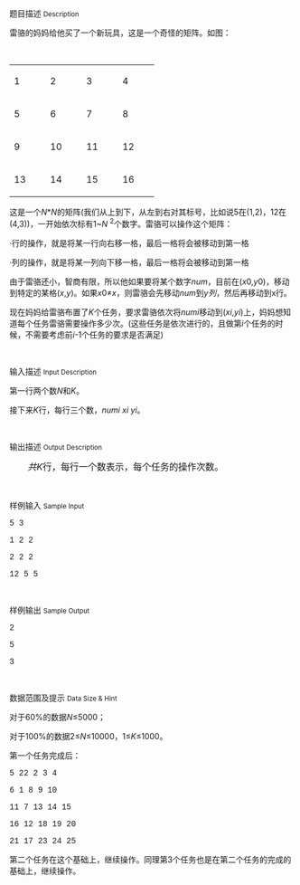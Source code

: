 <div class="panel panel-default">
<div class="area-title">
<span>
题目描述
<small>Description</small>
</span></div>
<div class="panel-body">

<p style=""><span style="">雷骆的妈妈给他买了一个新玩具，这是一个奇怪的矩阵。如图： </span></p><p style=""><br></p><table cellpadding="0" cellspacing="0"><tbody><tr style=""><td height="37" style="" valign="top" width="48"><p style=""><span style="">1</span></p></td><td height="37" style="" valign="top" width="48"><p style=""><span style="">2</span></p></td><td height="37" style="" valign="top" width="48"><p style=""><span style="">3</span></p></td><td height="37" style="" valign="top" width="48"><p style=""><span style="">4</span></p></td></tr><tr style=""><td height="37" style="" valign="top" width="48"><p style=""><span style="">5</span></p></td><td height="37" style="" valign="top" width="48"><p style=""><span style="">6</span></p></td><td height="37" style="" valign="top" width="48"><p style=""><span style="">7</span></p></td><td height="37" style="" valign="top" width="48"><p style=""><span style="">8</span></p></td></tr><tr style=""><td height="37" style="" valign="top" width="48"><p style=""><span style="">9</span></p></td><td height="37" style="" valign="top" width="48"><p style=""><span style="">10</span></p></td><td height="37" style="" valign="top" width="48"><p style=""><span style="">11</span></p></td><td height="37" style="" valign="top" width="48"><p style=""><span style="">12</span></p></td></tr><tr style=""><td height="37" style="" valign="top" width="48"><p style=""><span style="">13</span></p></td><td height="37" style="" valign="top" width="48"><p style=""><span style="">14</span></p></td><td height="37" style="" valign="top" width="48"><p style=""><span style="">15</span></p></td><td height="37" style="" valign="top" width="48"><p style=""><span style="">16</span></p></td></tr></tbody></table><p style=""><span style="">这是一个</span><em><span style="">N</span></em><span style="">*<em>N</em></span><span style="">的矩阵</span><span style="">(</span><span style="">我们从上到下，从左到右对其标号，比如说</span><span style="">5</span><span style="">在</span><span style="">(1,2)</span><span style="">，</span><span style="">12</span><span style="">在</span><span style="">(4,3))</span><span style="">，一开始依次标有</span><span style="">1~<em>N </em><sup>2</sup></span><span style="">个数字。</span>雷骆<span style=""></span><span style="">可以操作这个矩阵： </span></p><p style=""><span style="">·行的操作，就是将某一行向右移一格，最后一格将会被移动到第一格 </span></p><p style=""><span style="">·列的操作，就是将某一列向下移一格，最后一格将会被移动到第一格 </span></p><p style=""><span style="">由于</span>雷骆<span style=""></span><span style="">还小，智商有限，所以他如果要将某个数字</span><em><span style="">num</span></em><span style="">，目前在</span><span style="">(<em>x</em>0,<em>y</em>0)</span><span style="">，移动到特定的某格</span><span style="">(<em>x</em>,<em>y</em>)</span><span style="">。如果</span><em><span style="">x</span></em><span style="">0</span><span style="">≠</span><em><span style="">x</span></em><span style="">，则</span>雷骆<span style=""></span><span style="">会先移动</span><em><span style="">num</span></em><span style="">到</span><em><span style="">y</span></em><em><span style="">列</span></em><span style="">，然后再移动到x行。 </span></p><p style=""><span style="">现在妈妈给</span>雷骆<span style=""></span><span style="">布置了</span><em><span style="">K</span></em><span style="">个任务，要求</span>雷骆<span style=""></span><span style="">依次将</span><em><span style="">numi</span></em><span style="">移动到</span><span style="">(<em>xi</em>,<em>yi</em>)</span><span style="">上，妈妈想知道每个任务</span>雷骆<span style=""></span><span style="">需要操作多少次。</span><span style="">(</span><span style="">这些任务是依次进行的，且做第</span><em><span style="">i</span></em><span style="">个任务的时候，不需要考虑前</span><em><span style="">i</span></em><span style="">-1</span><span style="">个任务的要求是否满足</span><span style="">) </span></p><p><br></p>

</div>
</div>

<div class="panel panel-default">
<div class="area-title">
<span>
输入描述
<small>Input Description</small>
</span></div>
<div class="panel-body">
<p style=""><span style="">第一行两个数</span><em><span style="">N</span></em><span style="">和</span><em><span style="">K</span></em><span style="">。 </span></p><p style=""><span style="">接下来</span><em><span style="">K</span></em><span style="">行，每行三个数，</span><em><span style="">numi xi yi</span></em><span style="">。 </span></p><p><br></p>

</div>
</div>
<div  class="panel panel-default">
<div class="area-title">
<span>
输出描述
<small>Output Description</small>
</span></div>
<div class="panel-body">

<p style="text-indent: 32px;line-height: 150%"><em><span style="font-size: 16px;line-height: 150%">共K</span></em><span style="font-size: 16px;line-height: 150%;font-family: 宋体">行，每行一个数表示，每个任务的操作次数。 </span></p><p><br/></p>

</div>
</div>


<div class="panel panel-default">
<div class="area-title">
<span>
样例输入
<small>Sample Input</small>
</span></div>
<div class="panel-body">
<p style=""><span style="font-family: 'Courier New';">5 3 </span></p><p style=""><span style="font-family: 'Courier New';">1 2 2 </span></p><p style=""><span style="font-family: 'Courier New';">2 2 2 </span></p><p style=""><span style="font-family: 'Courier New';">12 5 5 </span></p><p><br></p>

</div>
</div>

<div class="panel panel-default">
<div class="area-title">
<span>
样例输出
<small>Sample Output</small>
</span></div>
<div class="panel-body">
<p style=""><span style="font-family: 'Courier New';">2 </span></p><p style=""><span style="font-family: 'Courier New';">5 </span></p><p style=""><span style="font-family: 'Courier New';">3 </span></p><p><br></p>

</div>
</div>

<div class="panel panel-default">
<div class="area-title">
<span>
数据范围及提示
<small>Data Size & Hint</small>
</span></div>
<div class="panel-body">
<p style=""><span style="">对于</span><span style="">60%</span><span style="">的数据</span><em><span style="">N</span></em><span style="">≤</span><span style="">5000</span><span style="">； </span></p><p style=""><span style="">对于</span><span style="">100%</span><span style="">的数据</span><span style="">2</span><span style="">≤</span><em><span style="">N</span></em><span style="">≤</span><span style="">10000</span><span style="">，</span><span style="">1</span><span style="">≤</span><em><span style="">K</span></em><span style="">≤</span><span style="">1000</span><span style="">。</span></p><p style=""><span style="">第一个任务完成后：</span></p><p style=""><span style="font-family: 'Courier New';">5 22 2 3 4 </span></p><p style=""><span style="font-family: 'Courier New';">6 1 8 9 10 </span></p><p style=""><span style="font-family: 'Courier New';">11 7 13 14 15 </span></p><p style=""><span style="font-family: 'Courier New';">16 12 18 19 20 </span></p><p style=""><span style="font-family: 'Courier New';">21 17 23 24 25 </span></p><p style=""><span style="">第二个任务在这个基础上，继续操作。同理第</span><span style="">3</span><span style="">个任务也是在第二个任务的完成的基础上，继续操作。</span></p><p><br></p>
</div>
</div>
